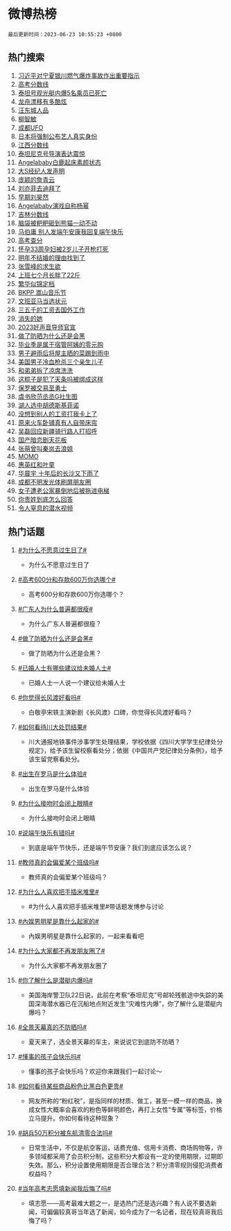 # 微博热榜

`最后更新时间：2023-06-23 10:55:23 +0800`

## 热门搜索

1. [习近平对宁夏银川燃气爆炸事故作出重要指示](https://m.weibo.cn/search?containerid=100103type%3D1%26t%3D10%26q%3D%23%E4%B9%A0%E8%BF%91%E5%B9%B3%E5%AF%B9%E5%AE%81%E5%A4%8F%E9%93%B6%E5%B7%9D%E7%87%83%E6%B0%94%E7%88%86%E7%82%B8%E4%BA%8B%E6%95%85%E4%BD%9C%E5%87%BA%E9%87%8D%E8%A6%81%E6%8C%87%E7%A4%BA%23&stream_entry_id=51&isnewpage=1&extparam=seat%3D1%26c_type%3D51%26dgr%3D0%26cate%3D10103%26pos%3D0%26stream_entry_id%3D51%26filter_type%3Drealtimehot%26display_time%3D1687488922%26pre_seqid%3D168748892221502265025&luicode=10000011&lfid=106003type%253D25%2526t%253D3%2526disable_hot%253D1%2526filter_type%253Drealtimehot)
1. [高考分数线](https://m.weibo.cn/search?containerid=100103type%3D1%26t%3D10%26q%3D%23%E9%AB%98%E8%80%83%E5%88%86%E6%95%B0%E7%BA%BF%23&stream_entry_id=31&isnewpage=1&extparam=seat%3D1%26stream_entry_id%3D31%26flag%3D16%26dgr%3D0%26pos%3D0%26realpos%3D1%26lcate%3D5001%26c_type%3D31%26cate%3D5001%26q%3D%2523%25E9%25AB%2598%25E8%2580%2583%25E5%2588%2586%25E6%2595%25B0%25E7%25BA%25BF%2523%26band_rank%3D1%26filter_type%3Drealtimehot%26display_time%3D1687488922%26pre_seqid%3D168748892221502265025&luicode=10000011&lfid=106003type%253D25%2526t%253D3%2526disable_hot%253D1%2526filter_type%253Drealtimehot)
1. [泰坦号观光艇内爆5名乘员已死亡](https://m.weibo.cn/search?containerid=100103type%3D1%26t%3D10%26q%3D%23%E6%B3%B0%E5%9D%A6%E5%8F%B7%E8%A7%82%E5%85%89%E8%89%87%E5%86%85%E7%88%865%E5%90%8D%E4%B9%98%E5%91%98%E5%B7%B2%E6%AD%BB%E4%BA%A1%23&stream_entry_id=31&isnewpage=1&extparam=seat%3D1%26stream_entry_id%3D31%26flag%3D2%26dgr%3D0%26pos%3D1%26realpos%3D2%26lcate%3D5001%26c_type%3D31%26cate%3D5001%26q%3D%2523%25E6%25B3%25B0%25E5%259D%25A6%25E5%258F%25B7%25E8%25A7%2582%25E5%2585%2589%25E8%2589%2587%25E5%2586%2585%25E7%2588%25865%25E5%2590%258D%25E4%25B9%2598%25E5%2591%2598%25E5%25B7%25B2%25E6%25AD%25BB%25E4%25BA%25A1%2523%26band_rank%3D2%26filter_type%3Drealtimehot%26display_time%3D1687488922%26pre_seqid%3D168748892221502265025&luicode=10000011&lfid=106003type%253D25%2526t%253D3%2526disable_hot%253D1%2526filter_type%253Drealtimehot)
1. [龙舟漂移有多酷炫](https://m.weibo.cn/search?containerid=100103type%3D1%26t%3D10%26q%3D%23%E9%BE%99%E8%88%9F%E6%BC%82%E7%A7%BB%E6%9C%89%E5%A4%9A%E9%85%B7%E7%82%AB%23&stream_entry_id=31&isnewpage=1&extparam=seat%3D1%26stream_entry_id%3D31%26flag%3D0%26dgr%3D0%26pos%3D2%26realpos%3D3%26lcate%3D5001%26c_type%3D31%26cate%3D5001%26q%3D%2523%25E9%25BE%2599%25E8%2588%259F%25E6%25BC%2582%25E7%25A7%25BB%25E6%259C%2589%25E5%25A4%259A%25E9%2585%25B7%25E7%2582%25AB%2523%26band_rank%3D3%26filter_type%3Drealtimehot%26display_time%3D1687488922%26pre_seqid%3D168748892221502265025&luicode=10000011&lfid=106003type%253D25%2526t%253D3%2526disable_hot%253D1%2526filter_type%253Drealtimehot)
1. [汪东城人品](https://m.weibo.cn/search?containerid=100103type%3D1%26t%3D10%26q%3D%23%E6%B1%AA%E4%B8%9C%E5%9F%8E%E4%BA%BA%E5%93%81%23&stream_entry_id=31&isnewpage=1&extparam=seat%3D1%26stream_entry_id%3D31%26flag%3D1%26dgr%3D0%26pos%3D3%26realpos%3D4%26lcate%3D5001%26c_type%3D31%26cate%3D5001%26q%3D%2523%25E6%25B1%25AA%25E4%25B8%259C%25E5%259F%258E%25E4%25BA%25BA%25E5%2593%2581%2523%26band_rank%3D4%26filter_type%3Drealtimehot%26display_time%3D1687488922%26pre_seqid%3D168748892221502265025&luicode=10000011&lfid=106003type%253D25%2526t%253D3%2526disable_hot%253D1%2526filter_type%253Drealtimehot)
1. [柳智敏](https://m.weibo.cn/search?containerid=100103type%3D1%26t%3D10%26q%3D%E6%9F%B3%E6%99%BA%E6%95%8F&stream_entry_id=31&isnewpage=1&extparam=seat%3D1%26stream_entry_id%3D31%26flag%3D1%26dgr%3D0%26pos%3D4%26realpos%3D5%26lcate%3D5001%26c_type%3D31%26cate%3D5001%26q%3D%25E6%259F%25B3%25E6%2599%25BA%25E6%2595%258F%26band_rank%3D5%26filter_type%3Drealtimehot%26display_time%3D1687488922%26pre_seqid%3D168748892221502265025&luicode=10000011&lfid=106003type%253D25%2526t%253D3%2526disable_hot%253D1%2526filter_type%253Drealtimehot)
1. [成都UFO](https://m.weibo.cn/search?containerid=100103type%3D1%26t%3D10%26q%3D%E6%88%90%E9%83%BDUFO&stream_entry_id=31&isnewpage=1&extparam=seat%3D1%26stream_entry_id%3D31%26flag%3D16%26dgr%3D0%26pos%3D5%26realpos%3D6%26lcate%3D5001%26c_type%3D31%26cate%3D5001%26q%3D%25E6%2588%2590%25E9%2583%25BDUFO%26band_rank%3D6%26filter_type%3Drealtimehot%26display_time%3D1687488922%26pre_seqid%3D168748892221502265025&luicode=10000011&lfid=106003type%253D25%2526t%253D3%2526disable_hot%253D1%2526filter_type%253Drealtimehot)
1. [日本将强制公布艺人真实身份](https://m.weibo.cn/search?containerid=100103type%3D1%26t%3D10%26q%3D%E6%97%A5%E6%9C%AC%E5%B0%86%E5%BC%BA%E5%88%B6%E5%85%AC%E5%B8%83%E8%89%BA%E4%BA%BA%E7%9C%9F%E5%AE%9E%E8%BA%AB%E4%BB%BD&stream_entry_id=31&isnewpage=1&extparam=seat%3D1%26stream_entry_id%3D31%26flag%3D2%26dgr%3D0%26pos%3D6%26realpos%3D7%26lcate%3D5001%26c_type%3D31%26cate%3D5001%26q%3D%25E6%2597%25A5%25E6%259C%25AC%25E5%25B0%2586%25E5%25BC%25BA%25E5%2588%25B6%25E5%2585%25AC%25E5%25B8%2583%25E8%2589%25BA%25E4%25BA%25BA%25E7%259C%259F%25E5%25AE%259E%25E8%25BA%25AB%25E4%25BB%25BD%26band_rank%3D7%26filter_type%3Drealtimehot%26display_time%3D1687488922%26pre_seqid%3D168748892221502265025&luicode=10000011&lfid=106003type%253D25%2526t%253D3%2526disable_hot%253D1%2526filter_type%253Drealtimehot)
1. [江西分数线](https://m.weibo.cn/search?containerid=100103type%3D1%26t%3D10%26q%3D%E6%B1%9F%E8%A5%BF%E5%88%86%E6%95%B0%E7%BA%BF&stream_entry_id=31&isnewpage=1&extparam=seat%3D1%26stream_entry_id%3D31%26flag%3D1%26dgr%3D0%26pos%3D7%26realpos%3D8%26lcate%3D5001%26c_type%3D31%26cate%3D5001%26q%3D%25E6%25B1%259F%25E8%25A5%25BF%25E5%2588%2586%25E6%2595%25B0%25E7%25BA%25BF%26band_rank%3D8%26filter_type%3Drealtimehot%26display_time%3D1687488922%26pre_seqid%3D168748892221502265025&luicode=10000011&lfid=106003type%253D25%2526t%253D3%2526disable_hot%253D1%2526filter_type%253Drealtimehot)
1. [泰坦尼克号导演表达震惊](https://m.weibo.cn/search?containerid=100103type%3D1%26t%3D10%26q%3D%23%E6%B3%B0%E5%9D%A6%E5%B0%BC%E5%85%8B%E5%8F%B7%E5%AF%BC%E6%BC%94%E8%A1%A8%E8%BE%BE%E9%9C%87%E6%83%8A%23&stream_entry_id=31&isnewpage=1&extparam=seat%3D1%26stream_entry_id%3D31%26flag%3D1%26dgr%3D0%26pos%3D8%26realpos%3D9%26lcate%3D5001%26c_type%3D31%26cate%3D5001%26q%3D%2523%25E6%25B3%25B0%25E5%259D%25A6%25E5%25B0%25BC%25E5%2585%258B%25E5%258F%25B7%25E5%25AF%25BC%25E6%25BC%2594%25E8%25A1%25A8%25E8%25BE%25BE%25E9%259C%2587%25E6%2583%258A%2523%26band_rank%3D9%26filter_type%3Drealtimehot%26display_time%3D1687488922%26pre_seqid%3D168748892221502265025&luicode=10000011&lfid=106003type%253D25%2526t%253D3%2526disable_hot%253D1%2526filter_type%253Drealtimehot)
1. [Angelababy白鹿起床素颜状态](https://m.weibo.cn/search?containerid=100103type%3D1%26t%3D10%26q%3D%23Angelababy%E7%99%BD%E9%B9%BF%E8%B5%B7%E5%BA%8A%E7%B4%A0%E9%A2%9C%E7%8A%B6%E6%80%81%23&stream_entry_id=31&isnewpage=1&extparam=seat%3D1%26stream_entry_id%3D31%26flag%3D2%26dgr%3D0%26pos%3D9%26realpos%3D10%26lcate%3D5001%26c_type%3D31%26cate%3D5001%26q%3D%2523Angelababy%25E7%2599%25BD%25E9%25B9%25BF%25E8%25B5%25B7%25E5%25BA%258A%25E7%25B4%25A0%25E9%25A2%259C%25E7%258A%25B6%25E6%2580%2581%2523%26band_rank%3D10%26filter_type%3Drealtimehot%26display_time%3D1687488922%26pre_seqid%3D168748892221502265025&luicode=10000011&lfid=106003type%253D25%2526t%253D3%2526disable_hot%253D1%2526filter_type%253Drealtimehot)
1. [大S经纪人发声明](https://m.weibo.cn/search?containerid=100103type%3D1%26t%3D10%26q%3D%23%E5%A4%A7S%E7%BB%8F%E7%BA%AA%E4%BA%BA%E5%8F%91%E5%A3%B0%E6%98%8E%23&stream_entry_id=31&isnewpage=1&extparam=seat%3D1%26stream_entry_id%3D31%26flag%3D2%26dgr%3D0%26pos%3D10%26realpos%3D11%26lcate%3D5001%26c_type%3D31%26cate%3D5001%26q%3D%2523%25E5%25A4%25A7S%25E7%25BB%258F%25E7%25BA%25AA%25E4%25BA%25BA%25E5%258F%2591%25E5%25A3%25B0%25E6%2598%258E%2523%26band_rank%3D11%26filter_type%3Drealtimehot%26display_time%3D1687488922%26pre_seqid%3D168748892221502265025&luicode=10000011&lfid=106003type%253D25%2526t%253D3%2526disable_hot%253D1%2526filter_type%253Drealtimehot)
1. [庞颖的詹青云](https://m.weibo.cn/search?containerid=100103type%3D1%26t%3D10%26q%3D%23%E5%BA%9E%E9%A2%96%E7%9A%84%E8%A9%B9%E9%9D%92%E4%BA%91%23&stream_entry_id=31&isnewpage=1&extparam=seat%3D1%26stream_entry_id%3D31%26flag%3D2%26dgr%3D0%26pos%3D11%26realpos%3D12%26lcate%3D5001%26c_type%3D31%26cate%3D5001%26q%3D%2523%25E5%25BA%259E%25E9%25A2%2596%25E7%259A%2584%25E8%25A9%25B9%25E9%259D%2592%25E4%25BA%2591%2523%26band_rank%3D12%26filter_type%3Drealtimehot%26display_time%3D1687488922%26pre_seqid%3D168748892221502265025&luicode=10000011&lfid=106003type%253D25%2526t%253D3%2526disable_hot%253D1%2526filter_type%253Drealtimehot)
1. [刘亦菲去迪拜了](https://m.weibo.cn/search?containerid=100103type%3D1%26t%3D10%26q%3D%23%E5%88%98%E4%BA%A6%E8%8F%B2%E5%8E%BB%E8%BF%AA%E6%8B%9C%E4%BA%86%23&stream_entry_id=31&isnewpage=1&extparam=seat%3D1%26stream_entry_id%3D31%26flag%3D0%26dgr%3D0%26pos%3D12%26realpos%3D13%26lcate%3D5001%26c_type%3D31%26cate%3D5001%26q%3D%2523%25E5%2588%2598%25E4%25BA%25A6%25E8%258F%25B2%25E5%258E%25BB%25E8%25BF%25AA%25E6%258B%259C%25E4%25BA%2586%2523%26band_rank%3D13%26filter_type%3Drealtimehot%26display_time%3D1687488922%26pre_seqid%3D168748892221502265025&luicode=10000011&lfid=106003type%253D25%2526t%253D3%2526disable_hot%253D1%2526filter_type%253Drealtimehot)
1. [早期刘昊然](https://m.weibo.cn/search?containerid=100103type%3D1%26t%3D10%26q%3D%E6%97%A9%E6%9C%9F%E5%88%98%E6%98%8A%E7%84%B6&stream_entry_id=31&isnewpage=1&extparam=seat%3D1%26stream_entry_id%3D31%26flag%3D1%26dgr%3D0%26pos%3D13%26realpos%3D14%26lcate%3D5001%26c_type%3D31%26cate%3D5001%26q%3D%25E6%2597%25A9%25E6%259C%259F%25E5%2588%2598%25E6%2598%258A%25E7%2584%25B6%26band_rank%3D14%26filter_type%3Drealtimehot%26display_time%3D1687488922%26pre_seqid%3D168748892221502265025&luicode=10000011&lfid=106003type%253D25%2526t%253D3%2526disable_hot%253D1%2526filter_type%253Drealtimehot)
1. [Angelababy演戏自称杨幂](https://m.weibo.cn/search?containerid=100103type%3D1%26t%3D10%26q%3D%23Angelababy%E6%BC%94%E6%88%8F%E8%87%AA%E7%A7%B0%E6%9D%A8%E5%B9%82%23&stream_entry_id=31&isnewpage=1&extparam=seat%3D1%26stream_entry_id%3D31%26flag%3D1%26dgr%3D0%26pos%3D14%26realpos%3D15%26lcate%3D5001%26c_type%3D31%26cate%3D5001%26q%3D%2523Angelababy%25E6%25BC%2594%25E6%2588%258F%25E8%2587%25AA%25E7%25A7%25B0%25E6%259D%25A8%25E5%25B9%2582%2523%26band_rank%3D15%26filter_type%3Drealtimehot%26display_time%3D1687488922%26pre_seqid%3D168748892221502265025&luicode=10000011&lfid=106003type%253D25%2526t%253D3%2526disable_hot%253D1%2526filter_type%253Drealtimehot)
1. [吉林分数线](https://m.weibo.cn/search?containerid=100103type%3D1%26t%3D10%26q%3D%E5%90%89%E6%9E%97%E5%88%86%E6%95%B0%E7%BA%BF&stream_entry_id=31&isnewpage=1&extparam=seat%3D1%26stream_entry_id%3D31%26flag%3D1%26dgr%3D0%26pos%3D15%26realpos%3D16%26lcate%3D5001%26c_type%3D31%26cate%3D5001%26q%3D%25E5%2590%2589%25E6%259E%2597%25E5%2588%2586%25E6%2595%25B0%25E7%25BA%25BF%26band_rank%3D16%26filter_type%3Drealtimehot%26display_time%3D1687488922%26pre_seqid%3D168748892221502265025&luicode=10000011&lfid=106003type%253D25%2526t%253D3%2526disable_hot%253D1%2526filter_type%253Drealtimehot)
1. [脑袋被粑粑砸到熊猫一动不动](https://m.weibo.cn/search?containerid=100103type%3D1%26t%3D10%26q%3D%23%E8%84%91%E8%A2%8B%E8%A2%AB%E7%B2%91%E7%B2%91%E7%A0%B8%E5%88%B0%E7%86%8A%E7%8C%AB%E4%B8%80%E5%8A%A8%E4%B8%8D%E5%8A%A8%23&stream_entry_id=31&isnewpage=1&extparam=seat%3D1%26stream_entry_id%3D31%26flag%3D32768%26dgr%3D0%26pos%3D16%26realpos%3D17%26lcate%3D5001%26c_type%3D31%26cate%3D5001%26q%3D%2523%25E8%2584%2591%25E8%25A2%258B%25E8%25A2%25AB%25E7%25B2%2591%25E7%25B2%2591%25E7%25A0%25B8%25E5%2588%25B0%25E7%2586%258A%25E7%258C%25AB%25E4%25B8%2580%25E5%258A%25A8%25E4%25B8%258D%25E5%258A%25A8%2523%26band_rank%3D17%26filter_type%3Drealtimehot%26display_time%3D1687488922%26pre_seqid%3D168748892221502265025&luicode=10000011&lfid=106003type%253D25%2526t%253D3%2526disable_hot%253D1%2526filter_type%253Drealtimehot)
1. [马伯庸 别人发端午安康我回复端午快乐](https://m.weibo.cn/search?containerid=100103type%3D1%26t%3D10%26q%3D%E9%A9%AC%E4%BC%AF%E5%BA%B8+%E5%88%AB%E4%BA%BA%E5%8F%91%E7%AB%AF%E5%8D%88%E5%AE%89%E5%BA%B7%E6%88%91%E5%9B%9E%E5%A4%8D%E7%AB%AF%E5%8D%88%E5%BF%AB%E4%B9%90&stream_entry_id=31&isnewpage=1&extparam=seat%3D1%26stream_entry_id%3D31%26flag%3D2%26dgr%3D0%26pos%3D17%26realpos%3D18%26lcate%3D5001%26c_type%3D31%26cate%3D5001%26q%3D%25E9%25A9%25AC%25E4%25BC%25AF%25E5%25BA%25B8%2520%25E5%2588%25AB%25E4%25BA%25BA%25E5%258F%2591%25E7%25AB%25AF%25E5%258D%2588%25E5%25AE%2589%25E5%25BA%25B7%25E6%2588%2591%25E5%259B%259E%25E5%25A4%258D%25E7%25AB%25AF%25E5%258D%2588%25E5%25BF%25AB%25E4%25B9%2590%26band_rank%3D18%26filter_type%3Drealtimehot%26display_time%3D1687488922%26pre_seqid%3D168748892221502265025&luicode=10000011&lfid=106003type%253D25%2526t%253D3%2526disable_hot%253D1%2526filter_type%253Drealtimehot)
1. [高考查分](https://m.weibo.cn/search?containerid=100103type%3D1%26t%3D10%26q%3D%E9%AB%98%E8%80%83%E6%9F%A5%E5%88%86&stream_entry_id=31&isnewpage=1&extparam=seat%3D1%26stream_entry_id%3D31%26flag%3D0%26dgr%3D0%26pos%3D18%26realpos%3D19%26lcate%3D5001%26c_type%3D31%26cate%3D5001%26q%3D%25E9%25AB%2598%25E8%2580%2583%25E6%259F%25A5%25E5%2588%2586%26band_rank%3D19%26filter_type%3Drealtimehot%26display_time%3D1687488922%26pre_seqid%3D168748892221502265025&luicode=10000011&lfid=106003type%253D25%2526t%253D3%2526disable_hot%253D1%2526filter_type%253Drealtimehot)
1. [怀孕33周孕妇被2岁儿子开枪打死](https://m.weibo.cn/search?containerid=100103type%3D1%26t%3D10%26q%3D%23%E6%80%80%E5%AD%9533%E5%91%A8%E5%AD%95%E5%A6%87%E8%A2%AB2%E5%B2%81%E5%84%BF%E5%AD%90%E5%BC%80%E6%9E%AA%E6%89%93%E6%AD%BB%23&stream_entry_id=31&isnewpage=1&extparam=seat%3D1%26stream_entry_id%3D31%26flag%3D0%26dgr%3D0%26pos%3D19%26realpos%3D20%26lcate%3D5001%26c_type%3D31%26cate%3D5001%26q%3D%2523%25E6%2580%2580%25E5%25AD%259533%25E5%2591%25A8%25E5%25AD%2595%25E5%25A6%2587%25E8%25A2%25AB2%25E5%25B2%2581%25E5%2584%25BF%25E5%25AD%2590%25E5%25BC%2580%25E6%259E%25AA%25E6%2589%2593%25E6%25AD%25BB%2523%26band_rank%3D20%26filter_type%3Drealtimehot%26display_time%3D1687488922%26pre_seqid%3D168748892221502265025&luicode=10000011&lfid=106003type%253D25%2526t%253D3%2526disable_hot%253D1%2526filter_type%253Drealtimehot)
1. [明年不结婚的理由找到了](https://m.weibo.cn/search?containerid=100103type%3D1%26t%3D10%26q%3D%23%E6%98%8E%E5%B9%B4%E4%B8%8D%E7%BB%93%E5%A9%9A%E7%9A%84%E7%90%86%E7%94%B1%E6%89%BE%E5%88%B0%E4%BA%86%23&stream_entry_id=31&isnewpage=1&extparam=seat%3D1%26stream_entry_id%3D31%26flag%3D1%26dgr%3D0%26pos%3D20%26realpos%3D21%26lcate%3D5001%26c_type%3D31%26cate%3D5001%26q%3D%2523%25E6%2598%258E%25E5%25B9%25B4%25E4%25B8%258D%25E7%25BB%2593%25E5%25A9%259A%25E7%259A%2584%25E7%2590%2586%25E7%2594%25B1%25E6%2589%25BE%25E5%2588%25B0%25E4%25BA%2586%2523%26band_rank%3D21%26filter_type%3Drealtimehot%26display_time%3D1687488922%26pre_seqid%3D168748892221502265025&luicode=10000011&lfid=106003type%253D25%2526t%253D3%2526disable_hot%253D1%2526filter_type%253Drealtimehot)
1. [张雪峰的求生欲](https://m.weibo.cn/search?containerid=100103type%3D1%26t%3D10%26q%3D%23%E5%BC%A0%E9%9B%AA%E5%B3%B0%E7%9A%84%E6%B1%82%E7%94%9F%E6%AC%B2%23&stream_entry_id=31&isnewpage=1&extparam=seat%3D1%26stream_entry_id%3D31%26flag%3D1%26dgr%3D0%26pos%3D21%26realpos%3D22%26lcate%3D5001%26c_type%3D31%26cate%3D5001%26q%3D%2523%25E5%25BC%25A0%25E9%259B%25AA%25E5%25B3%25B0%25E7%259A%2584%25E6%25B1%2582%25E7%2594%259F%25E6%25AC%25B2%2523%26band_rank%3D22%26filter_type%3Drealtimehot%26display_time%3D1687488922%26pre_seqid%3D168748892221502265025&luicode=10000011&lfid=106003type%253D25%2526t%253D3%2526disable_hot%253D1%2526filter_type%253Drealtimehot)
1. [上班七个月长胖了22斤](https://m.weibo.cn/search?containerid=100103type%3D1%26t%3D10%26q%3D%23%E4%B8%8A%E7%8F%AD%E4%B8%83%E4%B8%AA%E6%9C%88%E9%95%BF%E8%83%96%E4%BA%8622%E6%96%A4%23&stream_entry_id=31&isnewpage=1&extparam=seat%3D1%26stream_entry_id%3D31%26flag%3D1%26dgr%3D0%26pos%3D22%26realpos%3D23%26lcate%3D5001%26c_type%3D31%26cate%3D5001%26q%3D%2523%25E4%25B8%258A%25E7%258F%25AD%25E4%25B8%2583%25E4%25B8%25AA%25E6%259C%2588%25E9%2595%25BF%25E8%2583%2596%25E4%25BA%258622%25E6%2596%25A4%2523%26band_rank%3D23%26filter_type%3Drealtimehot%26display_time%3D1687488922%26pre_seqid%3D168748892221502265025&luicode=10000011&lfid=106003type%253D25%2526t%253D3%2526disable_hot%253D1%2526filter_type%253Drealtimehot)
1. [繁华似锦定档](https://m.weibo.cn/search?containerid=100103type%3D1%26t%3D10%26q%3D%23%E7%B9%81%E5%8D%8E%E4%BC%BC%E9%94%A6%E5%AE%9A%E6%A1%A3%23&stream_entry_id=31&isnewpage=1&extparam=seat%3D1%26stream_entry_id%3D31%26flag%3D1%26dgr%3D0%26pos%3D23%26realpos%3D24%26lcate%3D5001%26c_type%3D31%26cate%3D5001%26q%3D%2523%25E7%25B9%2581%25E5%258D%258E%25E4%25BC%25BC%25E9%2594%25A6%25E5%25AE%259A%25E6%25A1%25A3%2523%26band_rank%3D24%26filter_type%3Drealtimehot%26display_time%3D1687488922%26pre_seqid%3D168748892221502265025&luicode=10000011&lfid=106003type%253D25%2526t%253D3%2526disable_hot%253D1%2526filter_type%253Drealtimehot)
1. [BKPP 嵩山音乐节](https://m.weibo.cn/search?containerid=100103type%3D1%26t%3D10%26q%3DBKPP+%E5%B5%A9%E5%B1%B1%E9%9F%B3%E4%B9%90%E8%8A%82&stream_entry_id=31&isnewpage=1&extparam=seat%3D1%26stream_entry_id%3D31%26flag%3D1%26dgr%3D0%26pos%3D24%26realpos%3D25%26lcate%3D5001%26c_type%3D31%26cate%3D5001%26q%3DBKPP%2520%25E5%25B5%25A9%25E5%25B1%25B1%25E9%259F%25B3%25E4%25B9%2590%25E8%258A%2582%26band_rank%3D25%26filter_type%3Drealtimehot%26display_time%3D1687488922%26pre_seqid%3D168748892221502265025&luicode=10000011&lfid=106003type%253D25%2526t%253D3%2526disable_hot%253D1%2526filter_type%253Drealtimehot)
1. [文班亚马当选状元](https://m.weibo.cn/search?containerid=100103type%3D1%26t%3D10%26q%3D%23%E6%96%87%E7%8F%AD%E4%BA%9A%E9%A9%AC%E5%BD%93%E9%80%89%E7%8A%B6%E5%85%83%23&stream_entry_id=31&isnewpage=1&extparam=seat%3D1%26stream_entry_id%3D31%26flag%3D0%26dgr%3D0%26pos%3D25%26realpos%3D26%26lcate%3D5001%26c_type%3D31%26cate%3D5001%26q%3D%2523%25E6%2596%2587%25E7%258F%25AD%25E4%25BA%259A%25E9%25A9%25AC%25E5%25BD%2593%25E9%2580%2589%25E7%258A%25B6%25E5%2585%2583%2523%26band_rank%3D26%26filter_type%3Drealtimehot%26display_time%3D1687488922%26pre_seqid%3D168748892221502265025&luicode=10000011&lfid=106003type%253D25%2526t%253D3%2526disable_hot%253D1%2526filter_type%253Drealtimehot)
1. [三五千的工资去国外工作](https://m.weibo.cn/search?containerid=100103type%3D1%26t%3D10%26q%3D%23%E4%B8%89%E4%BA%94%E5%8D%83%E7%9A%84%E5%B7%A5%E8%B5%84%E5%8E%BB%E5%9B%BD%E5%A4%96%E5%B7%A5%E4%BD%9C%23&stream_entry_id=31&isnewpage=1&extparam=seat%3D1%26stream_entry_id%3D31%26flag%3D0%26dgr%3D0%26pos%3D26%26realpos%3D27%26lcate%3D5001%26c_type%3D31%26cate%3D5001%26q%3D%2523%25E4%25B8%2589%25E4%25BA%2594%25E5%258D%2583%25E7%259A%2584%25E5%25B7%25A5%25E8%25B5%2584%25E5%258E%25BB%25E5%259B%25BD%25E5%25A4%2596%25E5%25B7%25A5%25E4%25BD%259C%2523%26band_rank%3D27%26filter_type%3Drealtimehot%26display_time%3D1687488922%26pre_seqid%3D168748892221502265025&luicode=10000011&lfid=106003type%253D25%2526t%253D3%2526disable_hot%253D1%2526filter_type%253Drealtimehot)
1. [消失的她](https://m.weibo.cn/search?containerid=100103type%3D1%26t%3D10%26q%3D%E6%B6%88%E5%A4%B1%E7%9A%84%E5%A5%B9&stream_entry_id=31&isnewpage=1&extparam=seat%3D1%26stream_entry_id%3D31%26flag%3D0%26dgr%3D0%26pos%3D27%26realpos%3D28%26lcate%3D5001%26c_type%3D31%26cate%3D5001%26q%3D%25E6%25B6%2588%25E5%25A4%25B1%25E7%259A%2584%25E5%25A5%25B9%26band_rank%3D28%26filter_type%3Drealtimehot%26display_time%3D1687488922%26pre_seqid%3D168748892221502265025&luicode=10000011&lfid=106003type%253D25%2526t%253D3%2526disable_hot%253D1%2526filter_type%253Drealtimehot)
1. [2023好声音导师官宣](https://m.weibo.cn/search?containerid=100103type%3D1%26t%3D10%26q%3D%232023%E5%A5%BD%E5%A3%B0%E9%9F%B3%E5%AF%BC%E5%B8%88%E5%AE%98%E5%AE%A3%23&stream_entry_id=31&isnewpage=1&extparam=seat%3D1%26stream_entry_id%3D31%26flag%3D0%26dgr%3D0%26pos%3D28%26realpos%3D29%26lcate%3D5001%26c_type%3D31%26cate%3D5001%26q%3D%25232023%25E5%25A5%25BD%25E5%25A3%25B0%25E9%259F%25B3%25E5%25AF%25BC%25E5%25B8%2588%25E5%25AE%2598%25E5%25AE%25A3%2523%26band_rank%3D29%26filter_type%3Drealtimehot%26display_time%3D1687488922%26pre_seqid%3D168748892221502265025&luicode=10000011&lfid=106003type%253D25%2526t%253D3%2526disable_hot%253D1%2526filter_type%253Drealtimehot)
1. [做了防晒为什么还是会黑](https://m.weibo.cn/search?containerid=100103type%3D1%26t%3D10%26q%3D%23%E5%81%9A%E4%BA%86%E9%98%B2%E6%99%92%E4%B8%BA%E4%BB%80%E4%B9%88%E8%BF%98%E6%98%AF%E4%BC%9A%E9%BB%91%23&stream_entry_id=31&isnewpage=1&extparam=seat%3D1%26stream_entry_id%3D31%26flag%3D1%26dgr%3D0%26pos%3D29%26realpos%3D30%26lcate%3D5001%26c_type%3D31%26cate%3D5001%26q%3D%2523%25E5%2581%259A%25E4%25BA%2586%25E9%2598%25B2%25E6%2599%2592%25E4%25B8%25BA%25E4%25BB%2580%25E4%25B9%2588%25E8%25BF%2598%25E6%2598%25AF%25E4%25BC%259A%25E9%25BB%2591%2523%26band_rank%3D30%26filter_type%3Drealtimehot%26display_time%3D1687488922%26pre_seqid%3D168748892221502265025&luicode=10000011&lfid=106003type%253D25%2526t%253D3%2526disable_hot%253D1%2526filter_type%253Drealtimehot)
1. [毕业季是属于宿管阿姨的零元购](https://m.weibo.cn/search?containerid=100103type%3D1%26t%3D10%26q%3D%23%E6%AF%95%E4%B8%9A%E5%AD%A3%E6%98%AF%E5%B1%9E%E4%BA%8E%E5%AE%BF%E7%AE%A1%E9%98%BF%E5%A7%A8%E7%9A%84%E9%9B%B6%E5%85%83%E8%B4%AD%23&stream_entry_id=31&isnewpage=1&extparam=seat%3D1%26stream_entry_id%3D31%26flag%3D1%26dgr%3D0%26pos%3D30%26realpos%3D31%26lcate%3D5001%26c_type%3D31%26cate%3D5001%26q%3D%2523%25E6%25AF%2595%25E4%25B8%259A%25E5%25AD%25A3%25E6%2598%25AF%25E5%25B1%259E%25E4%25BA%258E%25E5%25AE%25BF%25E7%25AE%25A1%25E9%2598%25BF%25E5%25A7%25A8%25E7%259A%2584%25E9%259B%25B6%25E5%2585%2583%25E8%25B4%25AD%2523%26band_rank%3D31%26filter_type%3Drealtimehot%26display_time%3D1687488922%26pre_seqid%3D168748892221502265025&luicode=10000011&lfid=106003type%253D25%2526t%253D3%2526disable_hot%253D1%2526filter_type%253Drealtimehot)
1. [男子避雨后将屋主晒的菜踢到雨中](https://m.weibo.cn/search?containerid=100103type%3D1%26t%3D10%26q%3D%23%E7%94%B7%E5%AD%90%E9%81%BF%E9%9B%A8%E5%90%8E%E5%B0%86%E5%B1%8B%E4%B8%BB%E6%99%92%E7%9A%84%E8%8F%9C%E8%B8%A2%E5%88%B0%E9%9B%A8%E4%B8%AD%23&stream_entry_id=31&isnewpage=1&extparam=seat%3D1%26stream_entry_id%3D31%26flag%3D1%26dgr%3D0%26pos%3D31%26realpos%3D32%26lcate%3D5001%26c_type%3D31%26cate%3D5001%26q%3D%2523%25E7%2594%25B7%25E5%25AD%2590%25E9%2581%25BF%25E9%259B%25A8%25E5%2590%258E%25E5%25B0%2586%25E5%25B1%258B%25E4%25B8%25BB%25E6%2599%2592%25E7%259A%2584%25E8%258F%259C%25E8%25B8%25A2%25E5%2588%25B0%25E9%259B%25A8%25E4%25B8%25AD%2523%26band_rank%3D32%26filter_type%3Drealtimehot%26display_time%3D1687488922%26pre_seqid%3D168748892221502265025&luicode=10000011&lfid=106003type%253D25%2526t%253D3%2526disable_hot%253D1%2526filter_type%253Drealtimehot)
1. [美国男子冷血枪杀三个亲生儿子](https://m.weibo.cn/search?containerid=100103type%3D1%26t%3D10%26q%3D%E7%BE%8E%E5%9B%BD%E7%94%B7%E5%AD%90%E5%86%B7%E8%A1%80%E6%9E%AA%E6%9D%80%E4%B8%89%E4%B8%AA%E4%BA%B2%E7%94%9F%E5%84%BF%E5%AD%90&stream_entry_id=31&isnewpage=1&extparam=seat%3D1%26stream_entry_id%3D31%26flag%3D0%26dgr%3D0%26pos%3D32%26realpos%3D33%26lcate%3D5001%26c_type%3D31%26cate%3D5001%26q%3D%25E7%25BE%258E%25E5%259B%25BD%25E7%2594%25B7%25E5%25AD%2590%25E5%2586%25B7%25E8%25A1%2580%25E6%259E%25AA%25E6%259D%2580%25E4%25B8%2589%25E4%25B8%25AA%25E4%25BA%25B2%25E7%2594%259F%25E5%2584%25BF%25E5%25AD%2590%26band_rank%3D33%26filter_type%3Drealtimehot%26display_time%3D1687488922%26pre_seqid%3D168748892221502265025&luicode=10000011&lfid=106003type%253D25%2526t%253D3%2526disable_hot%253D1%2526filter_type%253Drealtimehot)
1. [和弟弟拆了凉席洗洗](https://m.weibo.cn/search?containerid=100103type%3D1%26t%3D10%26q%3D%E5%92%8C%E5%BC%9F%E5%BC%9F%E6%8B%86%E4%BA%86%E5%87%89%E5%B8%AD%E6%B4%97%E6%B4%97&stream_entry_id=31&isnewpage=1&extparam=seat%3D1%26stream_entry_id%3D31%26flag%3D1%26dgr%3D0%26pos%3D33%26realpos%3D34%26lcate%3D5001%26c_type%3D31%26cate%3D5001%26q%3D%25E5%2592%258C%25E5%25BC%259F%25E5%25BC%259F%25E6%258B%2586%25E4%25BA%2586%25E5%2587%2589%25E5%25B8%25AD%25E6%25B4%2597%25E6%25B4%2597%26band_rank%3D34%26filter_type%3Drealtimehot%26display_time%3D1687488922%26pre_seqid%3D168748892221502265025&luicode=10000011&lfid=106003type%253D25%2526t%253D3%2526disable_hot%253D1%2526filter_type%253Drealtimehot)
1. [这粽子是犯了天条吗被绑成这样](https://m.weibo.cn/search?containerid=100103type%3D1%26t%3D10%26q%3D%23%E8%BF%99%E7%B2%BD%E5%AD%90%E6%98%AF%E7%8A%AF%E4%BA%86%E5%A4%A9%E6%9D%A1%E5%90%97%E8%A2%AB%E7%BB%91%E6%88%90%E8%BF%99%E6%A0%B7%23&stream_entry_id=31&isnewpage=1&extparam=seat%3D1%26stream_entry_id%3D31%26flag%3D0%26dgr%3D0%26pos%3D34%26realpos%3D35%26lcate%3D5001%26c_type%3D31%26cate%3D5001%26q%3D%2523%25E8%25BF%2599%25E7%25B2%25BD%25E5%25AD%2590%25E6%2598%25AF%25E7%258A%25AF%25E4%25BA%2586%25E5%25A4%25A9%25E6%259D%25A1%25E5%2590%2597%25E8%25A2%25AB%25E7%25BB%2591%25E6%2588%2590%25E8%25BF%2599%25E6%25A0%25B7%2523%26band_rank%3D35%26filter_type%3Drealtimehot%26display_time%3D1687488922%26pre_seqid%3D168748892221502265025&luicode=10000011&lfid=106003type%253D25%2526t%253D3%2526disable_hot%253D1%2526filter_type%253Drealtimehot)
1. [保罗被交易至勇士](https://m.weibo.cn/search?containerid=100103type%3D1%26t%3D10%26q%3D%23%E4%BF%9D%E7%BD%97%E8%A2%AB%E4%BA%A4%E6%98%93%E8%87%B3%E5%8B%87%E5%A3%AB%23&stream_entry_id=31&isnewpage=1&extparam=seat%3D1%26stream_entry_id%3D31%26flag%3D0%26dgr%3D0%26pos%3D35%26realpos%3D36%26lcate%3D5001%26c_type%3D31%26cate%3D5001%26q%3D%2523%25E4%25BF%259D%25E7%25BD%2597%25E8%25A2%25AB%25E4%25BA%25A4%25E6%2598%2593%25E8%2587%25B3%25E5%258B%2587%25E5%25A3%25AB%2523%26band_rank%3D36%26filter_type%3Drealtimehot%26display_time%3D1687488922%26pre_seqid%3D168748892221502265025&luicode=10000011&lfid=106003type%253D25%2526t%253D3%2526disable_hot%253D1%2526filter_type%253Drealtimehot)
1. [虞书欣范丞丞G社生图](https://m.weibo.cn/search?containerid=100103type%3D1%26t%3D10%26q%3D%23%E8%99%9E%E4%B9%A6%E6%AC%A3%E8%8C%83%E4%B8%9E%E4%B8%9EG%E7%A4%BE%E7%94%9F%E5%9B%BE%23&stream_entry_id=31&isnewpage=1&extparam=seat%3D1%26stream_entry_id%3D31%26flag%3D0%26dgr%3D0%26pos%3D36%26realpos%3D37%26lcate%3D5001%26c_type%3D31%26cate%3D5001%26q%3D%2523%25E8%2599%259E%25E4%25B9%25A6%25E6%25AC%25A3%25E8%258C%2583%25E4%25B8%259E%25E4%25B8%259EG%25E7%25A4%25BE%25E7%2594%259F%25E5%259B%25BE%2523%26band_rank%3D37%26filter_type%3Drealtimehot%26display_time%3D1687488922%26pre_seqid%3D168748892221502265025&luicode=10000011&lfid=106003type%253D25%2526t%253D3%2526disable_hot%253D1%2526filter_type%253Drealtimehot)
1. [湖人选中胡德斯基菲诺](https://m.weibo.cn/search?containerid=100103type%3D1%26t%3D10%26q%3D%23%E6%B9%96%E4%BA%BA%E9%80%89%E4%B8%AD%E8%83%A1%E5%BE%B7%E6%96%AF%E5%9F%BA%E8%8F%B2%E8%AF%BA%23&stream_entry_id=31&isnewpage=1&extparam=seat%3D1%26stream_entry_id%3D31%26flag%3D1%26dgr%3D0%26pos%3D37%26realpos%3D38%26lcate%3D5001%26c_type%3D31%26cate%3D5001%26q%3D%2523%25E6%25B9%2596%25E4%25BA%25BA%25E9%2580%2589%25E4%25B8%25AD%25E8%2583%25A1%25E5%25BE%25B7%25E6%2596%25AF%25E5%259F%25BA%25E8%258F%25B2%25E8%25AF%25BA%2523%26band_rank%3D38%26filter_type%3Drealtimehot%26display_time%3D1687488922%26pre_seqid%3D168748892221502265025&luicode=10000011&lfid=106003type%253D25%2526t%253D3%2526disable_hot%253D1%2526filter_type%253Drealtimehot)
1. [没想到别人的工资打我卡上了](https://m.weibo.cn/search?containerid=100103type%3D1%26t%3D10%26q%3D%23%E6%B2%A1%E6%83%B3%E5%88%B0%E5%88%AB%E4%BA%BA%E7%9A%84%E5%B7%A5%E8%B5%84%E6%89%93%E6%88%91%E5%8D%A1%E4%B8%8A%E4%BA%86%23&stream_entry_id=31&isnewpage=1&extparam=seat%3D1%26stream_entry_id%3D31%26flag%3D1%26dgr%3D0%26pos%3D38%26realpos%3D39%26lcate%3D5001%26c_type%3D31%26cate%3D5001%26q%3D%2523%25E6%25B2%25A1%25E6%2583%25B3%25E5%2588%25B0%25E5%2588%25AB%25E4%25BA%25BA%25E7%259A%2584%25E5%25B7%25A5%25E8%25B5%2584%25E6%2589%2593%25E6%2588%2591%25E5%258D%25A1%25E4%25B8%258A%25E4%25BA%2586%2523%26band_rank%3D39%26filter_type%3Drealtimehot%26display_time%3D1687488922%26pre_seqid%3D168748892221502265025&luicode=10000011&lfid=106003type%253D25%2526t%253D3%2526disable_hot%253D1%2526filter_type%253Drealtimehot)
1. [原来火车卧铺真有人自带床帘](https://m.weibo.cn/search?containerid=100103type%3D1%26t%3D10%26q%3D%23%E5%8E%9F%E6%9D%A5%E7%81%AB%E8%BD%A6%E5%8D%A7%E9%93%BA%E7%9C%9F%E6%9C%89%E4%BA%BA%E8%87%AA%E5%B8%A6%E5%BA%8A%E5%B8%98%23&stream_entry_id=31&isnewpage=1&extparam=seat%3D1%26stream_entry_id%3D31%26flag%3D0%26dgr%3D0%26pos%3D39%26realpos%3D40%26lcate%3D5001%26c_type%3D31%26cate%3D5001%26q%3D%2523%25E5%258E%259F%25E6%259D%25A5%25E7%2581%25AB%25E8%25BD%25A6%25E5%258D%25A7%25E9%2593%25BA%25E7%259C%259F%25E6%259C%2589%25E4%25BA%25BA%25E8%2587%25AA%25E5%25B8%25A6%25E5%25BA%258A%25E5%25B8%2598%2523%26band_rank%3D40%26filter_type%3Drealtimehot%26display_time%3D1687488922%26pre_seqid%3D168748892221502265025&luicode=10000011&lfid=106003type%253D25%2526t%253D3%2526disable_hot%253D1%2526filter_type%253Drealtimehot)
1. [吴磊回应新疆骑行路人打招呼](https://m.weibo.cn/search?containerid=100103type%3D1%26t%3D10%26q%3D%23%E5%90%B4%E7%A3%8A%E5%9B%9E%E5%BA%94%E6%96%B0%E7%96%86%E9%AA%91%E8%A1%8C%E8%B7%AF%E4%BA%BA%E6%89%93%E6%8B%9B%E5%91%BC%23&stream_entry_id=31&isnewpage=1&extparam=seat%3D1%26stream_entry_id%3D31%26flag%3D1%26dgr%3D0%26pos%3D40%26realpos%3D41%26lcate%3D5001%26c_type%3D31%26cate%3D5001%26q%3D%2523%25E5%2590%25B4%25E7%25A3%258A%25E5%259B%259E%25E5%25BA%2594%25E6%2596%25B0%25E7%2596%2586%25E9%25AA%2591%25E8%25A1%258C%25E8%25B7%25AF%25E4%25BA%25BA%25E6%2589%2593%25E6%258B%259B%25E5%2591%25BC%2523%26band_rank%3D41%26filter_type%3Drealtimehot%26display_time%3D1687488922%26pre_seqid%3D168748892221502265025&luicode=10000011&lfid=106003type%253D25%2526t%253D3%2526disable_hot%253D1%2526filter_type%253Drealtimehot)
1. [国产暗恋剧天花板](https://m.weibo.cn/search?containerid=100103type%3D1%26t%3D10%26q%3D%23%E5%9B%BD%E4%BA%A7%E6%9A%97%E6%81%8B%E5%89%A7%E5%A4%A9%E8%8A%B1%E6%9D%BF%23&stream_entry_id=31&isnewpage=1&extparam=seat%3D1%26stream_entry_id%3D31%26flag%3D0%26dgr%3D0%26pos%3D41%26realpos%3D42%26lcate%3D5001%26c_type%3D31%26cate%3D5001%26q%3D%2523%25E5%259B%25BD%25E4%25BA%25A7%25E6%259A%2597%25E6%2581%258B%25E5%2589%25A7%25E5%25A4%25A9%25E8%258A%25B1%25E6%259D%25BF%2523%26band_rank%3D42%26filter_type%3Drealtimehot%26display_time%3D1687488922%26pre_seqid%3D168748892221502265025&luicode=10000011&lfid=106003type%253D25%2526t%253D3%2526disable_hot%253D1%2526filter_type%253Drealtimehot)
1. [张萌曾叫秦岚去浪姐](https://m.weibo.cn/search?containerid=100103type%3D1%26t%3D10%26q%3D%23%E5%BC%A0%E8%90%8C%E6%9B%BE%E5%8F%AB%E7%A7%A6%E5%B2%9A%E5%8E%BB%E6%B5%AA%E5%A7%90%23&stream_entry_id=31&isnewpage=1&extparam=seat%3D1%26stream_entry_id%3D31%26flag%3D0%26dgr%3D0%26pos%3D42%26realpos%3D43%26lcate%3D5001%26c_type%3D31%26cate%3D5001%26q%3D%2523%25E5%25BC%25A0%25E8%2590%258C%25E6%259B%25BE%25E5%258F%25AB%25E7%25A7%25A6%25E5%25B2%259A%25E5%258E%25BB%25E6%25B5%25AA%25E5%25A7%2590%2523%26band_rank%3D43%26filter_type%3Drealtimehot%26display_time%3D1687488922%26pre_seqid%3D168748892221502265025&luicode=10000011&lfid=106003type%253D25%2526t%253D3%2526disable_hot%253D1%2526filter_type%253Drealtimehot)
1. [MOMO](https://m.weibo.cn/search?containerid=100103type%3D1%26t%3D10%26q%3DMOMO&stream_entry_id=31&isnewpage=1&extparam=seat%3D1%26stream_entry_id%3D31%26flag%3D0%26dgr%3D0%26pos%3D43%26realpos%3D44%26lcate%3D5001%26c_type%3D31%26cate%3D5001%26q%3DMOMO%26band_rank%3D44%26filter_type%3Drealtimehot%26display_time%3D1687488922%26pre_seqid%3D168748892221502265025&luicode=10000011&lfid=106003type%253D25%2526t%253D3%2526disable_hot%253D1%2526filter_type%253Drealtimehot)
1. [惠英红和叶童](https://m.weibo.cn/search?containerid=100103type%3D1%26t%3D10%26q%3D%E6%83%A0%E8%8B%B1%E7%BA%A2%E5%92%8C%E5%8F%B6%E7%AB%A5&stream_entry_id=31&isnewpage=1&extparam=seat%3D1%26stream_entry_id%3D31%26flag%3D1%26dgr%3D0%26pos%3D44%26realpos%3D45%26lcate%3D5001%26c_type%3D31%26cate%3D5001%26q%3D%25E6%2583%25A0%25E8%258B%25B1%25E7%25BA%25A2%25E5%2592%258C%25E5%258F%25B6%25E7%25AB%25A5%26band_rank%3D45%26filter_type%3Drealtimehot%26display_time%3D1687488922%26pre_seqid%3D168748892221502265025&luicode=10000011&lfid=106003type%253D25%2526t%253D3%2526disable_hot%253D1%2526filter_type%253Drealtimehot)
1. [华晨宇 十年后的长沙又下雨了](https://m.weibo.cn/search?containerid=100103type%3D1%26t%3D10%26q%3D%E5%8D%8E%E6%99%A8%E5%AE%87+%E5%8D%81%E5%B9%B4%E5%90%8E%E7%9A%84%E9%95%BF%E6%B2%99%E5%8F%88%E4%B8%8B%E9%9B%A8%E4%BA%86&stream_entry_id=31&isnewpage=1&extparam=seat%3D1%26stream_entry_id%3D31%26flag%3D0%26dgr%3D0%26pos%3D45%26realpos%3D46%26lcate%3D5001%26c_type%3D31%26cate%3D5001%26q%3D%25E5%258D%258E%25E6%2599%25A8%25E5%25AE%2587%2520%25E5%258D%2581%25E5%25B9%25B4%25E5%2590%258E%25E7%259A%2584%25E9%2595%25BF%25E6%25B2%2599%25E5%258F%2588%25E4%25B8%258B%25E9%259B%25A8%25E4%25BA%2586%26band_rank%3D46%26filter_type%3Drealtimehot%26display_time%3D1687488922%26pre_seqid%3D168748892221502265025&luicode=10000011&lfid=106003type%253D25%2526t%253D3%2526disable_hot%253D1%2526filter_type%253Drealtimehot)
1. [成都不明发光体刷屏朋友圈](https://m.weibo.cn/search?containerid=100103type%3D1%26t%3D10%26q%3D%23%E6%88%90%E9%83%BD%E4%B8%8D%E6%98%8E%E5%8F%91%E5%85%89%E4%BD%93%E5%88%B7%E5%B1%8F%E6%9C%8B%E5%8F%8B%E5%9C%88%23&stream_entry_id=31&isnewpage=1&extparam=seat%3D1%26stream_entry_id%3D31%26flag%3D0%26dgr%3D0%26pos%3D46%26realpos%3D47%26lcate%3D5001%26c_type%3D31%26cate%3D5001%26q%3D%2523%25E6%2588%2590%25E9%2583%25BD%25E4%25B8%258D%25E6%2598%258E%25E5%258F%2591%25E5%2585%2589%25E4%25BD%2593%25E5%2588%25B7%25E5%25B1%258F%25E6%259C%258B%25E5%258F%258B%25E5%259C%2588%2523%26band_rank%3D47%26filter_type%3Drealtimehot%26display_time%3D1687488922%26pre_seqid%3D168748892221502265025&luicode=10000011&lfid=106003type%253D25%2526t%253D3%2526disable_hot%253D1%2526filter_type%253Drealtimehot)
1. [女子遭老公家暴倒地后被拖进电梯](https://m.weibo.cn/search?containerid=100103type%3D1%26t%3D10%26q%3D%23%E5%A5%B3%E5%AD%90%E9%81%AD%E8%80%81%E5%85%AC%E5%AE%B6%E6%9A%B4%E5%80%92%E5%9C%B0%E5%90%8E%E8%A2%AB%E6%8B%96%E8%BF%9B%E7%94%B5%E6%A2%AF%23&stream_entry_id=31&isnewpage=1&extparam=seat%3D1%26stream_entry_id%3D31%26flag%3D0%26dgr%3D0%26pos%3D47%26realpos%3D48%26lcate%3D5001%26c_type%3D31%26cate%3D5001%26q%3D%2523%25E5%25A5%25B3%25E5%25AD%2590%25E9%2581%25AD%25E8%2580%2581%25E5%2585%25AC%25E5%25AE%25B6%25E6%259A%25B4%25E5%2580%2592%25E5%259C%25B0%25E5%2590%258E%25E8%25A2%25AB%25E6%258B%2596%25E8%25BF%259B%25E7%2594%25B5%25E6%25A2%25AF%2523%26band_rank%3D48%26filter_type%3Drealtimehot%26display_time%3D1687488922%26pre_seqid%3D168748892221502265025&luicode=10000011&lfid=106003type%253D25%2526t%253D3%2526disable_hot%253D1%2526filter_type%253Drealtimehot)
1. [你贵姓到底怎么回答](https://m.weibo.cn/search?containerid=100103type%3D1%26t%3D10%26q%3D%23%E4%BD%A0%E8%B4%B5%E5%A7%93%E5%88%B0%E5%BA%95%E6%80%8E%E4%B9%88%E5%9B%9E%E7%AD%94%23&stream_entry_id=31&isnewpage=1&extparam=seat%3D1%26stream_entry_id%3D31%26flag%3D0%26dgr%3D0%26pos%3D48%26realpos%3D49%26lcate%3D5001%26c_type%3D31%26cate%3D5001%26q%3D%2523%25E4%25BD%25A0%25E8%25B4%25B5%25E5%25A7%2593%25E5%2588%25B0%25E5%25BA%2595%25E6%2580%258E%25E4%25B9%2588%25E5%259B%259E%25E7%25AD%2594%2523%26band_rank%3D49%26filter_type%3Drealtimehot%26display_time%3D1687488922%26pre_seqid%3D168748892221502265025&luicode=10000011&lfid=106003type%253D25%2526t%253D3%2526disable_hot%253D1%2526filter_type%253Drealtimehot)
1. [令人窒息的潜水视频](https://m.weibo.cn/search?containerid=100103type%3D1%26t%3D10%26q%3D%E4%BB%A4%E4%BA%BA%E7%AA%92%E6%81%AF%E7%9A%84%E6%BD%9C%E6%B0%B4%E8%A7%86%E9%A2%91&stream_entry_id=31&isnewpage=1&extparam=seat%3D1%26stream_entry_id%3D31%26flag%3D0%26dgr%3D0%26pos%3D49%26realpos%3D50%26lcate%3D5001%26c_type%3D31%26cate%3D5001%26q%3D%25E4%25BB%25A4%25E4%25BA%25BA%25E7%25AA%2592%25E6%2581%25AF%25E7%259A%2584%25E6%25BD%259C%25E6%25B0%25B4%25E8%25A7%2586%25E9%25A2%2591%26band_rank%3D50%26filter_type%3Drealtimehot%26display_time%3D1687488922%26pre_seqid%3D168748892221502265025&luicode=10000011&lfid=106003type%253D25%2526t%253D3%2526disable_hot%253D1%2526filter_type%253Drealtimehot)

## 热门话题

1. [#为什么不愿意过生日了#](https://m.weibo.cn/search?containerid=231522type%3D1%26t%3D10%26q%3D%23%E4%B8%BA%E4%BB%80%E4%B9%88%E4%B8%8D%E6%84%BF%E6%84%8F%E8%BF%87%E7%94%9F%E6%97%A5%E4%BA%86%23&stream_entry_id=128&isnewpage=1&extparam=seat%3D1%26cate%3D5004%26dgr%3D0%26unitid%3D1687479732875%26lcate%3D5004%26c_type%3D128%26pos%3D1-0-0%26display_time%3D1687488923%26pre_seqid%3D1687488923418027166105&luicode=10000011&lfid=231648_-_4)
    - 为什么不愿意过生日了

1. [#高考600分和存款600万你选哪个#](https://m.weibo.cn/search?containerid=231522type%3D1%26t%3D10%26q%3D%23%E9%AB%98%E8%80%83600%E5%88%86%E5%92%8C%E5%AD%98%E6%AC%BE600%E4%B8%87%E4%BD%A0%E9%80%89%E5%93%AA%E4%B8%AA%23&stream_entry_id=128&isnewpage=1&extparam=seat%3D1%26cate%3D5004%26dgr%3D0%26unitid%3D1687485706414%26lcate%3D5004%26c_type%3D128%26pos%3D1-0-1%26display_time%3D1687488923%26pre_seqid%3D1687488923418027166105&luicode=10000011&lfid=231648_-_4)
    - 高考600分和存款600万你选哪个？

1. [#广东人为什么普遍都很瘦#](https://m.weibo.cn/search?containerid=231522type%3D1%26t%3D10%26q%3D%23%E5%B9%BF%E4%B8%9C%E4%BA%BA%E4%B8%BA%E4%BB%80%E4%B9%88%E6%99%AE%E9%81%8D%E9%83%BD%E5%BE%88%E7%98%A6%23&stream_entry_id=128&isnewpage=1&extparam=seat%3D1%26cate%3D5004%26dgr%3D0%26unitid%3D1687398765534%26lcate%3D5004%26c_type%3D128%26pos%3D1-0-2%26display_time%3D1687488923%26pre_seqid%3D1687488923418027166105&luicode=10000011&lfid=231648_-_4)
    - 为什么广东人普遍都很瘦？

1. [#做了防晒为什么还是会黑#](https://m.weibo.cn/search?containerid=231522type%3D1%26t%3D10%26q%3D%23%E5%81%9A%E4%BA%86%E9%98%B2%E6%99%92%E4%B8%BA%E4%BB%80%E4%B9%88%E8%BF%98%E6%98%AF%E4%BC%9A%E9%BB%91%23&stream_entry_id=128&isnewpage=1&extparam=seat%3D1%26cate%3D5004%26dgr%3D0%26unitid%3D1687486305946%26lcate%3D5004%26c_type%3D128%26pos%3D1-0-3%26display_time%3D1687488923%26pre_seqid%3D1687488923418027166105&luicode=10000011&lfid=231648_-_4)
    - 做了防晒为什么还是会黑？

1. [#已婚人士有哪些建议给未婚人士#](https://m.weibo.cn/search?containerid=231522type%3D1%26t%3D10%26q%3D%23%E5%B7%B2%E5%A9%9A%E4%BA%BA%E5%A3%AB%E6%9C%89%E5%93%AA%E4%BA%9B%E5%BB%BA%E8%AE%AE%E7%BB%99%E6%9C%AA%E5%A9%9A%E4%BA%BA%E5%A3%AB%23&stream_entry_id=128&isnewpage=1&extparam=seat%3D1%26cate%3D5004%26dgr%3D0%26unitid%3D1687403290422%26lcate%3D5004%26c_type%3D128%26pos%3D1-0-4%26display_time%3D1687488923%26pre_seqid%3D1687488923418027166105&luicode=10000011&lfid=231648_-_4)
    - 已婚人士一人说一个建议给未婚人士

1. [#你觉得长风渡好看吗#](https://m.weibo.cn/search?containerid=231522type%3D1%26t%3D10%26q%3D%23%E4%BD%A0%E8%A7%89%E5%BE%97%E9%95%BF%E9%A3%8E%E6%B8%A1%E5%A5%BD%E7%9C%8B%E5%90%97%23&stream_entry_id=128&isnewpage=1&extparam=seat%3D1%26cate%3D5004%26dgr%3D0%26unitid%3D1687475509991%26lcate%3D5004%26c_type%3D128%26pos%3D1-0-5%26display_time%3D1687488923%26pre_seqid%3D1687488923418027166105&luicode=10000011&lfid=231648_-_4)
    - 白敬亭宋轶主演新剧《长风渡》口碑，你觉得长风渡好看吗？

1. [#如何看待川大处罚结果#](https://m.weibo.cn/search?containerid=231522type%3D1%26t%3D10%26q%3D%23%E5%A6%82%E4%BD%95%E7%9C%8B%E5%BE%85%E5%B7%9D%E5%A4%A7%E5%A4%84%E7%BD%9A%E7%BB%93%E6%9E%9C%23&stream_entry_id=128&isnewpage=1&extparam=seat%3D1%26cate%3D5004%26dgr%3D0%26unitid%3D1687338533993%26lcate%3D5004%26c_type%3D128%26pos%3D1-0-6%26display_time%3D1687488923%26pre_seqid%3D1687488923418027166105&luicode=10000011&lfid=231648_-_4)
    - 川大通报地铁事件涉事学生处理结果，学校依据《四川大学学生纪律处分规定》，给予该生留校察看处分；依据《中国共产党纪律处分条例》，给予该生留党察看处分。

1. [#出生在罗马是什么体验#](https://m.weibo.cn/search?containerid=231522type%3D1%26t%3D10%26q%3D%23%E5%87%BA%E7%94%9F%E5%9C%A8%E7%BD%97%E9%A9%AC%E6%98%AF%E4%BB%80%E4%B9%88%E4%BD%93%E9%AA%8C%23&stream_entry_id=128&isnewpage=1&extparam=seat%3D1%26cate%3D5004%26dgr%3D0%26unitid%3D1687485099429%26lcate%3D5004%26c_type%3D128%26pos%3D1-0-7%26display_time%3D1687488923%26pre_seqid%3D1687488923418027166105&luicode=10000011&lfid=231648_-_4)
    - 出生在罗马是什么体验

1. [#为什么接吻时会闭上眼睛#](https://m.weibo.cn/search?containerid=231522type%3D1%26t%3D10%26q%3D%23%E4%B8%BA%E4%BB%80%E4%B9%88%E6%8E%A5%E5%90%BB%E6%97%B6%E4%BC%9A%E9%97%AD%E4%B8%8A%E7%9C%BC%E7%9D%9B%23&stream_entry_id=128&isnewpage=1&extparam=seat%3D1%26cate%3D5004%26dgr%3D0%26unitid%3D1687487199825%26lcate%3D5004%26c_type%3D128%26pos%3D1-0-8%26display_time%3D1687488923%26pre_seqid%3D1687488923418027166105&luicode=10000011&lfid=231648_-_4)
    - 为什么接吻时会闭上眼睛

1. [#说端午快乐有错吗#](https://m.weibo.cn/search?containerid=231522type%3D1%26t%3D10%26q%3D%23%E8%AF%B4%E7%AB%AF%E5%8D%88%E5%BF%AB%E4%B9%90%E6%9C%89%E9%94%99%E5%90%97%23&stream_entry_id=128&isnewpage=1&extparam=seat%3D1%26cate%3D5004%26dgr%3D0%26unitid%3D1687397261526%26lcate%3D5004%26c_type%3D128%26pos%3D1-0-9%26display_time%3D1687488923%26pre_seqid%3D1687488923418027166105&luicode=10000011&lfid=231648_-_4)
    - 到底是端午节快乐，还是端午节安康？我们到底应该怎么说？

1. [#教师真的会偏爱某个班级吗#](https://m.weibo.cn/search?containerid=231522type%3D1%26t%3D10%26q%3D%23%E6%95%99%E5%B8%88%E7%9C%9F%E7%9A%84%E4%BC%9A%E5%81%8F%E7%88%B1%E6%9F%90%E4%B8%AA%E7%8F%AD%E7%BA%A7%E5%90%97%23&stream_entry_id=128&isnewpage=1&extparam=seat%3D1%26cate%3D5004%26dgr%3D0%26unitid%3D1687487513412%26lcate%3D5004%26c_type%3D128%26pos%3D1-0-10%26display_time%3D1687488923%26pre_seqid%3D1687488923418027166105&luicode=10000011&lfid=231648_-_4)
    - 教师真的会偏爱某个班级吗？

1. [#为什么人喜欢把手插米堆里#](https://m.weibo.cn/search?containerid=231522type%3D1%26t%3D10%26q%3D%23%E4%B8%BA%E4%BB%80%E4%B9%88%E4%BA%BA%E5%96%9C%E6%AC%A2%E6%8A%8A%E6%89%8B%E6%8F%92%E7%B1%B3%E5%A0%86%E9%87%8C%23&stream_entry_id=128&isnewpage=1&extparam=seat%3D1%26cate%3D5004%26dgr%3D0%26unitid%3D1687486011391%26lcate%3D5004%26c_type%3D128%26pos%3D1-0-11%26display_time%3D1687488923%26pre_seqid%3D1687488923418027166105&luicode=10000011&lfid=231648_-_4)
    - #为什么人喜欢把手插米堆里#带话题发博参与讨论

1. [#內娱男明星是靠什么起家的#](https://m.weibo.cn/search?containerid=231522type%3D1%26t%3D10%26q%3D%23%E5%85%A7%E5%A8%B1%E7%94%B7%E6%98%8E%E6%98%9F%E6%98%AF%E9%9D%A0%E4%BB%80%E4%B9%88%E8%B5%B7%E5%AE%B6%E7%9A%84%23&stream_entry_id=128&isnewpage=1&extparam=seat%3D1%26cate%3D5004%26dgr%3D0%26unitid%3D1687362554482%26lcate%3D5004%26c_type%3D128%26pos%3D1-0-12%26display_time%3D1687488923%26pre_seqid%3D1687488923418027166105&luicode=10000011&lfid=231648_-_4)
    - 內娱男明星是靠什么起家的，一起来看看吧

1. [#为什么大家都不再发朋友圈了#](https://m.weibo.cn/search?containerid=231522type%3D1%26t%3D10%26q%3D%23%E4%B8%BA%E4%BB%80%E4%B9%88%E5%A4%A7%E5%AE%B6%E9%83%BD%E4%B8%8D%E5%86%8D%E5%8F%91%E6%9C%8B%E5%8F%8B%E5%9C%88%E4%BA%86%23&stream_entry_id=128&isnewpage=1&extparam=seat%3D1%26cate%3D5004%26dgr%3D0%26unitid%3D1687400862148%26lcate%3D5004%26c_type%3D128%26pos%3D1-0-13%26display_time%3D1687488923%26pre_seqid%3D1687488923418027166105&luicode=10000011&lfid=231648_-_4)
    - 为什么大家都不再发朋友圈了

1. [#你了解什么是潜艇内爆吗#](https://m.weibo.cn/search?containerid=231522type%3D1%26t%3D10%26q%3D%23%E4%BD%A0%E4%BA%86%E8%A7%A3%E4%BB%80%E4%B9%88%E6%98%AF%E6%BD%9C%E8%89%87%E5%86%85%E7%88%86%E5%90%97%23&stream_entry_id=128&isnewpage=1&extparam=seat%3D1%26cate%3D5004%26dgr%3D0%26unitid%3D1687484523716%26lcate%3D5004%26c_type%3D128%26pos%3D1-0-14%26display_time%3D1687488923%26pre_seqid%3D1687488923418027166105&luicode=10000011&lfid=231648_-_4)
    - 美国海岸警卫队22日说，此前在考察“泰坦尼克”号邮轮残骸途中失踪的美国深海潜水器已在沉船地点附近发生“灾难性内爆”，你了解什么是潜艇内爆吗？

1. [#全景天幕真的不防晒吗#](https://m.weibo.cn/search?containerid=231522type%3D1%26t%3D10%26q%3D%23%E5%85%A8%E6%99%AF%E5%A4%A9%E5%B9%95%E7%9C%9F%E7%9A%84%E4%B8%8D%E9%98%B2%E6%99%92%E5%90%97%23&stream_entry_id=128&isnewpage=1&extparam=seat%3D1%26cate%3D5004%26dgr%3D0%26unitid%3D1687340272281%26lcate%3D5004%26c_type%3D128%26pos%3D1-0-15%26display_time%3D1687488923%26pre_seqid%3D1687488923418027166105&luicode=10000011&lfid=231648_-_4)
    - 夏天来了，选全景天幕的车主，来说说它到底防不防晒？

1. [#懂事的孩子会快乐吗#](https://m.weibo.cn/search?containerid=231522type%3D1%26t%3D10%26q%3D%23%E6%87%82%E4%BA%8B%E7%9A%84%E5%AD%A9%E5%AD%90%E4%BC%9A%E5%BF%AB%E4%B9%90%E5%90%97%23&stream_entry_id=128&isnewpage=1&extparam=seat%3D1%26cate%3D5004%26dgr%3D0%26unitid%3D1687333091034%26lcate%3D5004%26c_type%3D128%26pos%3D1-0-16%26display_time%3D1687488923%26pre_seqid%3D1687488923418027166105&luicode=10000011&lfid=231648_-_4)
    - 懂事的孩子会快乐吗？欢迎你来跟我们一起讨论～

1. [#如何看待某些商品粉色比黑白色更贵#](https://m.weibo.cn/search?containerid=231522type%3D1%26t%3D10%26q%3D%23%E5%A6%82%E4%BD%95%E7%9C%8B%E5%BE%85%E6%9F%90%E4%BA%9B%E5%95%86%E5%93%81%E7%B2%89%E8%89%B2%E6%AF%94%E9%BB%91%E7%99%BD%E8%89%B2%E6%9B%B4%E8%B4%B5%23&stream_entry_id=128&isnewpage=1&extparam=seat%3D1%26cate%3D5004%26dgr%3D0%26unitid%3D1687385275104%26lcate%3D5004%26c_type%3D128%26pos%3D1-0-17%26display_time%3D1687488923%26pre_seqid%3D1687488923418027166105&luicode=10000011&lfid=231648_-_4)
    - 网友所称的“粉红税”，是指同样的材质、做工，甚至一模一样的商品，换成女性大概率会喜欢的粉色等鲜明颜色，再打上女性“专属”等标签，价格立马提升。你如何看待这种现象？

1. [#胡兵50万积分被东航清零合法吗#](https://m.weibo.cn/search?containerid=231522type%3D1%26t%3D10%26q%3D%23%E8%83%A1%E5%85%B550%E4%B8%87%E7%A7%AF%E5%88%86%E8%A2%AB%E4%B8%9C%E8%88%AA%E6%B8%85%E9%9B%B6%E5%90%88%E6%B3%95%E5%90%97%23&stream_entry_id=128&isnewpage=1&extparam=seat%3D1%26cate%3D5004%26dgr%3D0%26unitid%3D1687344194573%26lcate%3D5004%26c_type%3D128%26pos%3D1-0-18%26display_time%3D1687488923%26pre_seqid%3D1687488923418027166105&luicode=10000011&lfid=231648_-_4)
    - 日常生活中，不仅是航空客运，话费充值、信用卡消费、商场购物等，许多领域都采用了会员积分制，这些积分大都设有一定的使用期限，过期即失效。那么，积分设置使用期限是否合理合法？积分清零规则侵犯消费者权益吗？

1. [#当年高考志愿填新闻我后悔了吗#](https://m.weibo.cn/search?containerid=231522type%3D1%26t%3D10%26q%3D%23%E5%BD%93%E5%B9%B4%E9%AB%98%E8%80%83%E5%BF%97%E6%84%BF%E5%A1%AB%E6%96%B0%E9%97%BB%E6%88%91%E5%90%8E%E6%82%94%E4%BA%86%E5%90%97%23&stream_entry_id=128&isnewpage=1&extparam=seat%3D1%26cate%3D5004%26dgr%3D0%26unitid%3D1687344180015%26lcate%3D5004%26c_type%3D128%26pos%3D1-0-19%26display_time%3D1687488923%26pre_seqid%3D1687488923418027166105&luicode=10000011&lfid=231648_-_4)
    - 填志愿——高考最难大题之一，是选热门还是选兴趣？有人说不要选新闻，可偏偏较真哥当年选了新闻，如今成为了一名记者，现在较真哥我后悔了吗？

